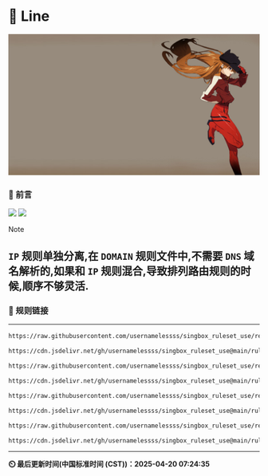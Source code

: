 
# 🧸 Line
![](https://raw.githubusercontent.com/usernamelessss/picture-bed/main/images/202504042256831.jpg)
### 📣 前言
![](https://shields.io/badge/-移除重复规则-ff69b4) ![](https://shields.io/badge/-IP&nbsp;规则单独存放不与&nbsp;DOMAIN&nbsp;等混合-green)
> [!NOTE]
**`IP` 规则单独分离,在 `DOMAIN` 规则文件中,不需要 `DNS` 域名解析的,如果和 `IP` 规则混合,导致排列路由规则的时候,顺序不够灵活.**
---

###  🔗 规则链接
---

```url
https://raw.githubusercontent.com/usernamelessss/singbox_ruleset_use/refs/heads/main/rule/Line/Line_IP.json
```

```url
https://cdn.jsdelivr.net/gh/usernamelessss/singbox_ruleset_use@main/rule/Line/Line_IP.json
```

```url
https://raw.githubusercontent.com/usernamelessss/singbox_ruleset_use/refs/heads/main/rule/Line/Line_IP.srs
```

```url
https://cdn.jsdelivr.net/gh/usernamelessss/singbox_ruleset_use@main/rule/Line/Line_IP.srs
```

```url
https://raw.githubusercontent.com/usernamelessss/singbox_ruleset_use/refs/heads/main/rule/Line/Line_No_IP.json
```

```url
https://cdn.jsdelivr.net/gh/usernamelessss/singbox_ruleset_use@main/rule/Line/Line_No_IP.json
```

```url
https://raw.githubusercontent.com/usernamelessss/singbox_ruleset_use/refs/heads/main/rule/Line/Line_No_IP.srs
```

```url
https://cdn.jsdelivr.net/gh/usernamelessss/singbox_ruleset_use@main/rule/Line/Line_No_IP.srs
```

---
**⏲️ 最后更新时间(中国标准时间 (CST))：2025-04-20 07:24:35**